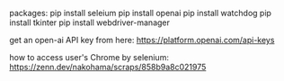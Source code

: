 packages:
pip install seleium 
pip install openai 
pip install watchdog 
pip install tkinter 
pip install webdriver-manager

get an open-ai API key from here:
  https://platform.openai.com/api-keys

how to access user's Chrome by selenium:
https://zenn.dev/nakohama/scraps/858b9a8c021975
